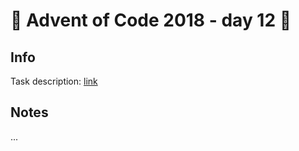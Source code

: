 # 🎄 Advent of Code 2018 - day 12 🎄

## Info

Task description: [link](https://adventofcode.com/2018/day/12)

## Notes

...
